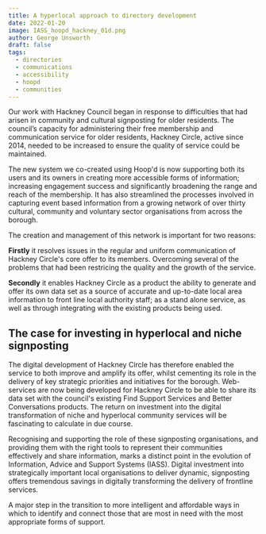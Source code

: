 ```yaml
---
title: A hyperlocal approach to directory development 
date: 2022-01-20
image: IASS_hoopd_hackney_01d.png
author: George Unsworth
draft: false
tags:
  - directories
  - communications
  - accessibility 
  - hoopd
  - communities
---
```


Our work with Hackney Council began in response to difficulties that had arisen in community and cultural signposting for older residents. 
The council’s capacity for administering their free membership and communication service for older residents, Hackney Circle, active since 2014, 
needed to be increased to ensure the quality of service could be maintained. 

The new system we co-created using Hoop'd is now supporting both its users and its owners in creating more accessible forms of information; 
increasing engagement success and significantly broadening the range and reach of the membership. 
It has also streamlined the processes involved in capturing event based information from a growing network of over thirty cultural, 
community and voluntary sector organisations from across the borough.

The creation and management of this network is important for two reasons:

**Firstly** it resolves issues in the regular and uniform communication of Hackney Circle's 
core offer to its members. Overcoming several of the problems that had been restricing the quality and the growth of the service. 

**Secondly** it enables Hackney Circle as a product the ability to generate and offer its own data set as a source of accurate and up-to-date local area information to 
front line local authority staff; as a stand alone service, as well as through integrating with the existing products being used.


The case for investing in hyperlocal and niche signposting  
---------------------------------------------------------------------------------------------------------------------------------

The digital development of Hackney Circle has therefore enabled the service to both improve and amplify its offer, whilst cementing its role in the delivery of key strategic priorities and initiatives for the borough.
Web-services are now being developed for Hackney Circle to be able to share its data set with the council's existing Find Support Services and Better Conversations products. 
The return on investment into the digital transformation of niche and hyperlocal community services will be fascinating to calculate in due course.

Recognising and supporting the role of these signposting organisations, and providing them with the right tools to represent their communities effectively and share information, 
marks a distinct point in the evolution of Information, Advice and Support Systems (IASS). Digital investment into strategically important local organisations to deliver dynamic,
signposting offers tremendous savings in digitally transforming the delivery of frontline services.

A major step in the transition to more intelligent and affordable ways in which to identify and connect those that are most in need with the most appropriate forms of support. 
